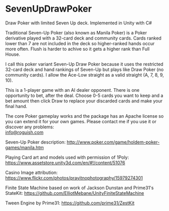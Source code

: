 # SevenUpDrawPoker
Draw Poker with limited Seven Up deck. Implemented in Unity with C#  
  
Traditional Seven-Up Poker (also known as Manila Poker) is a Poker derivative played with a 32-card deck and community cards. Cards ranked lower than 7 are not included in the deck so higher-ranked hands occur more often. Flush is harder to achive so it gets a higher rank than Full House.  
  
I call this poker variant Seven-Up Draw Poker because it uses the restricted 32-card deck and hand rankings of Seven-Up but plays like Draw Poker (no community cards). I allow the Ace-Low straight as a valid straight (A, 7, 8, 9, 10).  
  
This is a 1-player game with an AI dealer opponent. There is one opportunity to bet, after the deal. Choose 0-5 cards you want to keep and a bet amount then click Draw to replace your discarded cards and make your final hand.  
  
The core Poker gameplay works and the package has an Apache license so you can extend it for your own games. Please contact me if you use it or discover any problems:   
info@roguish.com   
  
Seven-Up Poker description: http://www.poker.com/game/holdem-poker-games/manila.htm  
  
Playing Card art and models used with permission of 1Poly:   https://www.assetstore.unity3d.com/en/#!/content/51076  
  
Casino Image attribution:  
https://www.flickr.com/photos/prayitnophotography/15979274301  
  
Finite State Machine based on work of Jackson Dunstan and Prime31's StateKit:   https://github.com/ElliotMebane/UnityFiniteStateMachine  
  
Tween Engine by Prime31: https://github.com/prime31/ZestKit   
